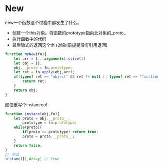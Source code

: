 # New

new一个函数这个过程中都发生了什么。

- 创建一个this对象。将函数的prototype指向此对象的_proto_
- 执行函数中的代码
- 最后隐式的返回这个this对象(前提是没有引用返回)

```javascript
function myNew(fn){
	let arr = [...arguments].slice(1)
	let obj = {};
	obj.__proto = fn.prototype;
	let ret = fn.apply(obj,arr);
	if(typeof ret == "object" && ret != null || typeof ret == "function" ){
		return ret;
	}
	return obj;
}
```

顺便重写个instanceof

```javascript
function instanc(obj,fn){
	let proto = obj.__proto__,
		prototype = fn.prototype;
	while(proto){
		if(proto == prototype) return true;
		proto = proto.__proto__;
	}
	return false;
}
// 测试
instanc([],Array) // true
```

